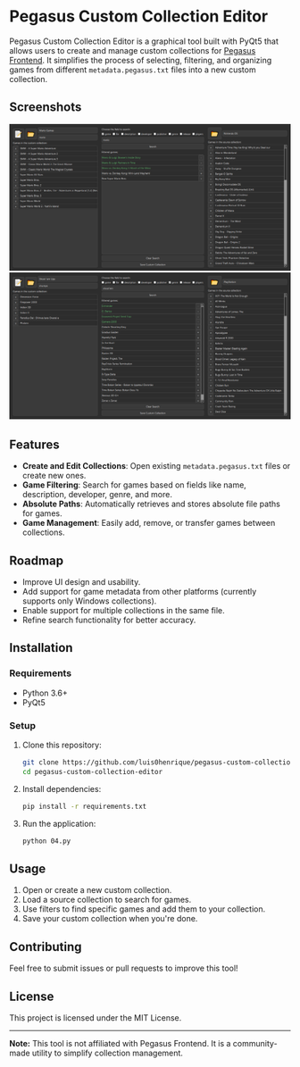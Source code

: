 # Pegasus Custom Collection Editor

Pegasus Custom Collection Editor is a graphical tool built with PyQt5 that allows users to create and manage custom collections for [Pegasus Frontend](https://pegasus-frontend.org/). It simplifies the process of selecting, filtering, and organizing games from different `metadata.pegasus.txt` files into a new custom collection.

## Screenshots

![screenshot](screenshots/collection1.png)
![screenshot](screenshots/collection2.png)

## Features

- **Create and Edit Collections**: Open existing `metadata.pegasus.txt` files or create new ones.
- **Game Filtering**: Search for games based on fields like name, description, developer, genre, and more.
- **Absolute Paths**: Automatically retrieves and stores absolute file paths for games.
- **Game Management**: Easily add, remove, or transfer games between collections.

## Roadmap

- Improve UI design and usability.
- Add support for game metadata from other platforms (currently supports only Windows collections).
- Enable support for multiple collections in the same file.
- Refine search functionality for better accuracy.

## Installation

### Requirements

- Python 3.6+
- PyQt5

### Setup

1. Clone this repository:
   ```sh
   git clone https://github.com/luis0henrique/pegasus-custom-collection-editor.git
   cd pegasus-custom-collection-editor
   ```
2. Install dependencies:
   ```sh
   pip install -r requirements.txt
   ```
3. Run the application:
   ```sh
   python 04.py
   ```

## Usage

1. Open or create a new custom collection.
2. Load a source collection to search for games.
3. Use filters to find specific games and add them to your collection.
4. Save your custom collection when you're done.

## Contributing

Feel free to submit issues or pull requests to improve this tool!

## License

This project is licensed under the MIT License.

---

**Note:** This tool is not affiliated with Pegasus Frontend. It is a community-made utility to simplify collection management.

